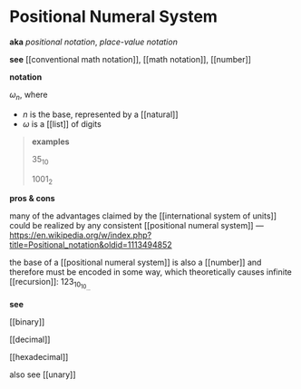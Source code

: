 # Positional Numeral System

**aka** _positional notation_, _place-value notation_

**see** [[conventional math notation]], [[math notation]], [[number]]

**notation**

$\omega_n$, where

- $n$ is the base, represented by a [[natural]]
- $\omega$ is a [[list]] of digits

> **examples**
>
> $35_{10}$
>
> $1001_{2}$

**pros & cons**

many of the advantages claimed by the [[international system of units]] could be realized by any consistent [[positional numeral system]] &mdash; <https://en.wikipedia.org/w/index.php?title=Positional_notation&oldid=1113494852>

the base of a [[positional numeral system]] is also a [[number]] and therefore must be encoded in some way, which theoretically causes infinite [[recursion]]: $123_{10_{10_{\dots}}}$

**see**

[[binary]]

[[decimal]]

[[hexadecimal]]

also see [[unary]]
